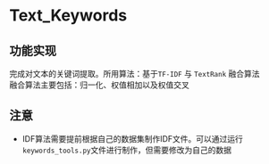 # Text_Keywords
## 功能实现
完成对文本的关键词提取。所用算法：基于`TF-IDF` 与 `TextRank` 融合算法 <br>
融合算法主要包括：归一化、权值相加以及权值交叉

## 注意
* IDF算法需要提前根据自己的数据集制作IDF文件。可以通过运行`keywords_tools.py`文件进行制作，但需要修改为自己的数据
